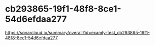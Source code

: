 # cb293865-19f1-48f8-8ce1-54d6efdaa277
https://sonarcloud.io/summary/overall?id=examly-test_cb293865-19f1-48f8-8ce1-54d6efdaa277
